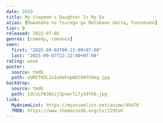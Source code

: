 ```yaml
---
date: 2020
title: My Stepmom's Daughter Is My Ex
alias: [Mamahaha no Tsurego ga Motokano datta, Tsurekano]
tier: B
released: 2022-07-06
genres: [comedy, romance]
seen:
  first: "2025-09-03T00:15:00+07:00"
  last: "2025-09-07T22:22:00+07:00"
rating: weak
poster:
  source: tmdb
  path: eQMIfN5L2eIwOeFep6Dt6H7X4kg.jpg
backdrop:
  source: tmdb
  path: 1dcvLFWJWizj3pnerlLTy34Yk6.jpg
link:
  MyAnimeList: https://myanimelist.net/anime/49470
  TMDB: https://www.themoviedb.org/tv/129516
---
```

